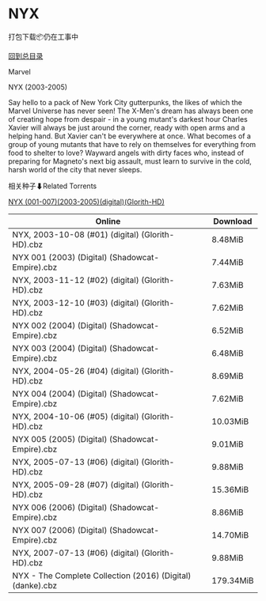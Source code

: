 # NYX

打包下载📦仍在工事中

[回到总目录](/Catalogs.md)

Marvel

NYX (2003-2005)

Say hello to a pack of New York City gutterpunks, the likes of which the Marvel Universe has never seen! The X-Men's dream has always been one of creating hope from despair - in a young mutant's darkest hour Charles Xavier will always be just around the corner, ready with open arms and a helping hand. But Xavier can't be everywhere at once. What becomes of a group of young mutants that have to rely on themselves for everything from food to shelter to love? Wayward angels with dirty faces who, instead of preparing for Magneto's next big assault, must learn to survive in the cold, harsh world of the city that never sleeps. 





相关种子⬇Related Torrents

[NYX (001-007)(2003-2005)(digital)(Glorith-HD)](https://github.com/alicewish/markdown/blob/master/torrent/NYX--001-007--2003-2005--digital--Glorith-HD.md)

Online | Download
--- | ---
NYX, 2003-10-08 (#01) (digital) (Glorith-HD).cbz | 8.48MiB
NYX 001 (2003) (Digital) (Shadowcat-Empire).cbz | 7.44MiB
NYX, 2003-11-12 (#02) (digital) (Glorith-HD).cbz | 7.63MiB
NYX, 2003-12-10 (#03) (digital) (Glorith-HD).cbz | 7.62MiB
NYX 002 (2004) (Digital) (Shadowcat-Empire).cbz | 6.52MiB
NYX 003 (2004) (Digital) (Shadowcat-Empire).cbz | 6.48MiB
NYX, 2004-05-26 (#04) (digital) (Glorith-HD).cbz | 8.69MiB
NYX 004 (2004) (Digital) (Shadowcat-Empire).cbz | 7.62MiB
NYX, 2004-10-06 (#05) (digital) (Glorith-HD).cbz | 10.03MiB
NYX 005 (2005) (Digital) (Shadowcat-Empire).cbz | 9.01MiB
NYX, 2005-07-13 (#06) (digital) (Glorith-HD).cbz | 9.88MiB
NYX, 2005-09-28 (#07) (digital) (Glorith-HD).cbz | 15.36MiB
NYX 006 (2006) (Digital) (Shadowcat-Empire).cbz | 8.86MiB
NYX 007 (2006) (Digital) (Shadowcat-Empire).cbz | 14.70MiB
NYX, 2007-07-13 (#06) (digital) (Glorith-HD).cbz | 9.88MiB
NYX - The Complete Collection (2016) (Digital) (danke).cbz | 179.34MiB